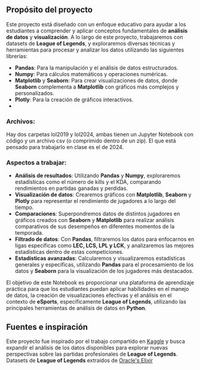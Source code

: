 ## Propósito del proyecto

Este proyecto está diseñado con un enfoque educativo para ayudar a los estudiantes a comprender y aplicar conceptos fundamentales de **análisis de datos** y **visualización**. A lo largo de este proyecto, trabajaremos con datasets de **League of Legends**, y exploraremos diversas técnicas y herramientas para procesar y analizar los datos utilizando las siguientes librerías:

- **Pandas**: Para la manipulación y el análisis de datos estructurados.
- **Numpy**: Para cálculos matemáticos y operaciones numéricas.
- **Matplotlib** y **Seaborn**: Para crear visualizaciones de datos, donde **Seaborn** complementa a **Matplotlib** con gráficos más complejos y personalizados.
- **Plotly**: Para la creación de gráficos interactivos.
- 
### Archivos:
Hay dos carpetas lol2019 y lol2024, ambas tienen un Jupyter Notebook con código y un archivo csv (o comprimido dentro de un zip).
El que está pensado para trabajarlo en clase es el de 2024.

### Aspectos a trabajar:

- **Análisis de resultados**: Utilizando **Pandas** y **Numpy**, exploraremos estadísticas como el número de kills y el KDA, comparando rendimientos en partidas ganadas y perdidas.
- **Visualización de datos**: Crearemos gráficos con **Matplotlib**, **Seaborn** y **Plotly** para representar el rendimiento de jugadores a lo largo del tiempo.
- **Comparaciones**: Superpondremos datos de distintos jugadores en gráficos creados con **Seaborn** y **Matplotlib** para realizar análisis comparativos de sus desempeños en diferentes momentos de la temporada.
- **Filtrado de datos**: Con **Pandas**, filtraremos los datos para enfocarnos en ligas específicas como **LEC, LCS, LPL y LCK**, y analizaremos las mejores estadísticas dentro de estas competiciones.
- **Estadísticas avanzadas**: Calcularemos y visualizaremos estadísticas generales y específicas, utilizando **Pandas** para el procesamiento de los datos y **Seaborn** para la visualización de los jugadores más destacados.

El objetivo de este Notebook es proporcionar una plataforma de aprendizaje práctica para que los estudiantes puedan aplicar habilidades en el manejo de datos, la creación de visualizaciones efectivas y el análisis en el contexto de **eSports**, específicamente **League of Legends**, utilizando las principales herramientas de análisis de datos en **Python**.

## Fuentes e inspiración

Este proyecto fue inspirado por el trabajo compartido en [Kaggle](https://www.kaggle.com/mdolres/league-of-legends-2018-world-championiship/comments) y busca expandir el análisis de los datos disponibles para explorar nuevas perspectivas sobre las partidas profesionales de **League of Legends**.
Datasets de **League of Legends** extraídos de [Oracle's Elixir](https://oracleselixir.com/)
